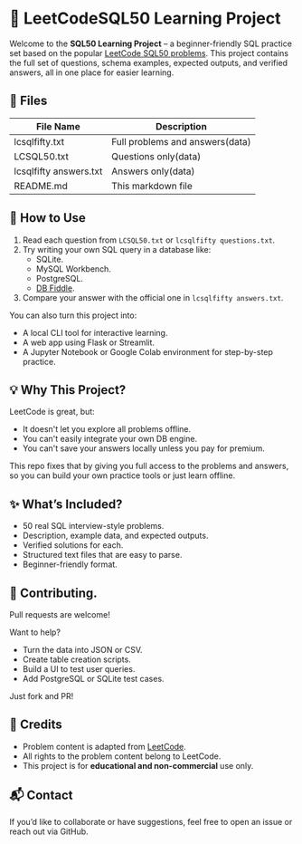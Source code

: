 # 📘 LeetCodeSQL50 Learning Project

Welcome to the **SQL50 Learning Project** – a beginner-friendly SQL practice set based on the popular [LeetCode SQL50 problems](https://leetcode.com/problemset/database/). This project contains the full set of questions, schema examples, expected outputs, and verified answers, all in one place for easier learning.

## 📁 Files

| File Name               | Description                     |
|-------------------------|---------------------------------|
|  lcsqlfifty.txt         | Full problems and answers(data) |
|  LCSQL50.txt            | Questions only(data)            |
|  lcsqlfifty answers.txt | Answers only(data)              |
|  README.md              | This markdown file              |



## 🚀 How to Use

1. Read each question from `LCSQL50.txt` or `lcsqlfifty questions.txt`.
2. Try writing your own SQL query in a database like:
   - SQLite.
   - MySQL Workbench.
   - PostgreSQL.
   - [DB Fiddle](https://www.db-fiddle.com/).
3. Compare your answer with the official one in `lcsqlfifty answers.txt`.

You can also turn this project into:
- A local CLI tool for interactive learning.
- A web app using Flask or Streamlit.
- A Jupyter Notebook or Google Colab environment for step-by-step practice.

## 💡 Why This Project?

LeetCode is great, but:
- It doesn't let you explore all problems offline.
- You can't easily integrate your own DB engine.
- You can't save your answers locally unless you pay for premium.

This repo fixes that by giving you full access to the problems and answers, so you can build your own practice tools or just learn offline.

## ✨ What’s Included?

- 50 real SQL interview-style problems.
- Description, example data, and expected outputs.
- Verified solutions for each.
- Structured text files that are easy to parse.
- Beginner-friendly format.

## 🤝 Contributing.

Pull requests are welcome!

Want to help?
- Turn the data into JSON or CSV.
- Create table creation scripts.
- Build a UI to test user queries.
- Add PostgreSQL or SQLite test cases.

Just fork and PR!

## 🧠 Credits

- Problem content is adapted from [LeetCode](https://leetcode.com).
- All rights to the problem content belong to LeetCode.
- This project is for **educational and non-commercial** use only.

## 📬 Contact

If you’d like to collaborate or have suggestions, feel free to open an issue or reach out via GitHub.
